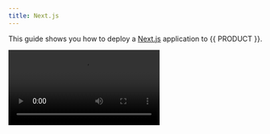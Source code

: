 ```yaml
---
title: Next.js
---
```


This guide shows you how to deploy a [Next.js](https://nextjs.org/) application to {{ PRODUCT }}.

<Video src="https://www.youtube.com/watch?v=ZN5oYSSpnmc" />

## Example {/*example*/}

<ExampleButtons
  title="Next.js SSR"
  siteUrl="https://edgio-community-examples-nextjs-live.layer0-limelight.link/"
  repoUrl="https://github.com/edgio-docs/edgio-nextjs-example"
  deployFromRepo
/>

## Next.js Commerce {/*nextjs-commerce*/}

For details on using the Next.js Commerce template with {{ PRODUCT }}, refer to our [Next.js Commerce Guide](/guides/sites_frameworks/getting_started/next_commerce).

## Connector {/*connector*/}

{{ PRODUCT }} provides a connector for this framework. [Learn more.](/guides/sites_frameworks/connectors)

<ButtonLink
  variant="stroke"
  type="code"
  withIcon={true}
  href="https://github.com/edgio-docs/edgio-connectors/tree/main/edgio-next-connector">
  View the Connector Code
</ButtonLink>

## Supported Versions {/*supported-versions*/}

{{ PRODUCT_NAME }} supports Next.js version 9 through 13.

## Supported Features {/*supported-features*/}

{{ PRODUCT_NAME }} supports all of the most powerful features of Next.js, including:

- [Static Site Generation (SSG)](https://nextjs.org/docs/basic-features/pages#static-generation)
- [Server Side Rendering (SSR)](https://nextjs.org/docs/basic-features/pages#server-side-rendering)
- [Incremental Static Regeneration (ISR)](https://nextjs.org/docs/basic-features/data-fetching/incremental-static-regeneration)
- Localization
- Image Optimization
- [`getStaticPaths`](https://nextjs.org/docs/basic-features/data-fetching/get-static-paths) (including `fallback: (true|false|'blocking')`)
- [`getStaticProps`](https://nextjs.org/docs/basic-features/data-fetching/get-static-props) (including `revalidate`)
- [`getServerSideProps`](https://nextjs.org/docs/basic-features/data-fetching/get-server-side-props)
- [`getInitialProps`](https://nextjs.org/docs/api-reference/data-fetching/get-initial-props)

{{ PREREQ }}

When installing the {{ PRODUCT }} CLI globally in a virtual environment that has Node and NPM installed globally, you [may run into permission issues]({{ FORUM_URL }}/t/xdn-cli-npm-install-error/83). In that case, you can install the {{ PRODUCT }} CLI locally within your app using `npm i -D {{ PACKAGE_NAME }}/cli` and running commands using `./node_modules/{{ PACKAGE_NAME }}/cli` instead of `{{ FULL_CLI_NAME }}`.

If you run into permission issues while attempting to install the {{ PRODUCT }} CLI globally on your local development machine, these may be fixed by using [nvm](https://github.com/nvm-sh/nvm) to manage Node and NPM.

## Getting Started {/*getting-started*/}

### Create a Next.js Application {/*create-a-nextjs-application*/}

If you don't already have a Next.js application, you can create one using:

```bash
npx create-next-app@latest
```

### Initializing your Project {/*initializing-your-project*/}

Initialize your project for use with {{ PRODUCT }} by running the following command in your project's root directory:

```bash
cd my-next-app
{{ FULL_CLI_NAME }} init
```

This will automatically add all of the required dependencies and files to your project. These include:

{{ INIT_DEFAULT_PACKAGES }}
- The `{{ PACKAGE_NAME }}/next` package - Provides router middleware that automatically adds Next.js pages and api routes to the {{ PRODUCT }} router.
- The `{{ PACKAGE_NAME }}/react` package - Provides a `Prefetch` component for prefetching pages.
{{ INIT_DEFAULT_FILES }}

## Next.js Config Plugins {/*nextjs-config-plugins*/}

If your project does not have a `next.config.js` file, one will automatically be added when you run `{{ FULL_CLI_NAME }} init`. Doing so adds two plugins:

- `with{{ PRODUCT }}` (required)
- `withServiceWorker` (optional)

If your project already has this config file, you need to add these plugins yourself.

```js filename='next.config.js'
const { with{{ PRODUCT }}, withServiceWorker } = require('{{ PACKAGE_NAME }}/next/config')

module.exports = with{{ PRODUCT }}(
  withServiceWorker({
    // Output source maps so that stack traces have original source filenames and line numbers when tailing
    // the logs in the {{ PORTAL }}.
    {{ FULL_CLI_NAME }}SourceMaps: true,
  })
)
```

<a id="with"></a>

### with{{ PRODUCT }} {/*with*/}

The `with{{ PRODUCT }}` plugin optimizes the Next.js build for running on {{ PRODUCT }}. It is required to deploy your application on {{ PRODUCT }} and accepts the following parameters:

- `{{ FULL_CLI_NAME }}SourceMaps`: Defaults to `false`. Set to `true` to add server-side source maps so that stack traces have original source filenames and line numbers when tailing the logs in the {{ PORTAL }}. This will increase the serverless bundle size but will not affect performance. If you find that your app exceeds the maximum serverless bundle size allowed by {{ PRODUCT_NAME }}, you can disable this option to conserve space.

<Callout type="warning">

  We noticed some performance issues related to sourcemaps being loaded in our
  Serverless infrastructure, which may result in 539 project timeout errors. In
  case you encounter such errors, please try again with sourcemaps disabled.
  This document will be updated once the problem is fully resolved.

</Callout>

### withServiceWorker {/*withserviceworker*/}

The `withServiceWorker` plugin builds a service worker from `sw/service-worker.js` that prefetches and caches all static JS assets and enables {{ PRODUCT }}'s [prefetching](/guides/next#prefetching) functionality.

## {{ PRODUCT_NAME }} Devtools {/*devtools*/}

By default, [Devtools](/guides/devtools) are enabled on production builds of Next.js with {{ PRODUCT }}. To disable devtools in production, add the `disableEdgioDevTools` flag:

```js filename='next.config.js' highlight={10}
const { with{{ PRODUCT }}, withServiceWorker } = require('{{ PACKAGE_NAME }}/next/config')

module.exports = with{{ PRODUCT }}(
  withServiceWorker({
    // Output source maps so that stack traces have original source filenames and line numbers when tailing
    // the logs in the {{ PORTAL }}.
    {{ FULL_CLI_NAME }}SourceMaps: true,
    // Don't include {{ PRODUCT_NAME }} Devtools in production
    // More on {{ PRODUCT_NAME }} Devtools at {{ DOCS_URL }}/guides/devtools
    disableEdgioDevTools: true,
  })
)
```

## Running Locally {/*running-locally*/}

Test your app with the {{ PRODUCT_PLATFORM }} on your local machine by running the following command in your project's root directory:

```bash
{{ FULL_CLI_NAME }} dev
```

## Deploying {/*deploying*/}

Deploy your app to the {{ PRODUCT_PLATFORM }} by running the following command in your project's root directory:

```bash
{{ FULL_CLI_NAME }} deploy
```

See [Deployments](/guides/basics/deployments) for more information.

## Prefetching {/*prefetching*/}

{{ PREFETCH_TIER1_INTRO }}

The above code allows you to prefetch pages from {{ PRODUCT }}'s edge cache to significantly improve browsing speed. To prefetch a page, add the `Prefetch` component from `{{ PACKAGE_NAME }}/react` to any Next.js `Link` element. The following example shows you how to prefetch JSON data from `getServerSideProps` or `getStaticProps` using the `createNextDataUrl` function from `{{ PACKAGE_NAME }}/next/client`.

```js ins={4,14-23,27}
import {Prefetch} from '{{ PACKAGE_NAME }}/react';
import Link from 'next/link';
import {useRouter} from 'next/router';
import {createNextDataURL} from '{{ PACKAGE_NAME }}/next/client';

export default function ProductListing({products}) {
  const {locale} = useRouter(); // you can omit this if you're not using localization

  return (
    <ul>
      {products.map((product, i) => (
        <li key={i}>
          <Link href={product.url} passHref>
            <Prefetch
              url={createNextDataURL({
                href: product.url,
                locale, // you can omit this if you're not using localization
                routeParams: {
                  // keys must match the param names in your next page routes
                  // So for example if your product page is /products/[productId].js:
                  productId: product.id,
                },
              })}>
              <a>
                <img src={product.thumbnail} />
              </a>
            </Prefetch>
          </Link>
        </li>
      ))}
    </ul>
  );
}

export async function getServerSideProps({params: {id}}) {
  const products = await fetch(/* fetch from your api */).then((res) =>
    res.json()
  );

  return {
    props: {
      products,
    },
  };
}
```

The `Prefetch` component fetches data for the linked page from {{ PRODUCT }}'s edge cache and adds it to the service worker's cache when the link becomes visible in the viewport. When the user taps on the link, the page transition will be instantaneous because the browser won't need to fetch data from the network.

## Routing {/*routing*/}

{{ PRODUCT }} supports Next.js's built-in routing scheme for both page and API routes, including Next.js 9's clean dynamic routes. The default `routes.js` file created by `{{ FULL_CLI_NAME }} init` sends all requests to Next.js via a fallback route:

```js filename='routes.js'
import { nextRoutes } from '{{ PACKAGE_NAME }}/next';
import { Router } from '{{ PACKAGE_NAME }}/core/router';

export default new Router()
  .get('/service-worker.js', ({cache, serveStatic}) => {
    cache({
      edge: {
        maxAgeSeconds: 60 * 60 * 24 * 365,
      },
    });
    serveStatic('.next/static/service-worker.js');
  })
  .use(nextRoutes);
```

### Preview Mode {/*preview-mode*/}

To be able to use [Preview Mode](https://nextjs.org/docs/advanced-features/preview-mode) while being able to cache the respective pages, update your routes to match the requests that contain the two cookies `__prerender_bypass` & `__next_preview_data`, and send those to serverless for rendering.

```js filename='routes.js' ins={8-24}
import { Router } from '{{ PACKAGE_NAME }}/core/router';
import { nextRoutes, renderNextPage } from '{{ PACKAGE_NAME }}/next';

export default new Router()
  .match(
    {
      path: '/:path*',
      cookies: {
        __prerender_bypass: /.*/g,
        __next_preview_data: /.*/g,
      }
    },
    ({ cache, renderWithApp }) => {
      cache({
        edge: false,
        browser: false,
      })
      renderNextPage('/:path*', res) // In case you're using Next.js < v12
      // renderWithApp() // In case you're using Next.js >= v12
    }
  )
  .get('/service-worker.js', ({cache, serveStatic}) => {
    cache({
      edge: {
        maxAgeSeconds: 60 * 60 * 24 * 365,
      },
    });
    serveStatic('.next/static/service-worker.js');
  })
  .use(nextRoutes);
```

### nextRoutes {/*nextroutes*/}

In the above code, `nextRoutes` adds all Next.js routes to the router based on the `/pages` directory. You can add additional routes before and after `nextRoutes`. For example, you can choose to send some URLs to an alternate backend. This is useful for gradually replacing an existing site with a new Next.js app.

A popular use case is to fallback to a legacy site for any route that your Next.js app isn't configured to handle:

```js filename='routes.js' ins={6}
import { nextRoutes } from '{{ PACKAGE_NAME }}/next';
import { Router } from '{{ PACKAGE_NAME }}/core/router';

export default new Router()
  .use(nextRoutes)
  .fallback(({proxy}) => proxy('legacy'));
```

To configure the legacy backend, use {{ CONFIG_FILE }}:

```js filename='{{ CONFIG_FILE }}' ins={2-8}
module.exports = {
  backends: {
    legacy: {
      domainOrIp: process.env.LEGACY_BACKEND_DOMAIN || 'legacy.my-site.com',
      hostHeader:
        process.env.LEGACY_BACKEND_HOST_HEADER || 'legacy.my-site.com',
    },
  },
};
```

Using environment variables here allows you to configure different legacy domains for each {{ PRODUCT }} environment.

### rewrites and redirects {/*rewrites-and-redirects*/}

The `nextRoutes` plugin automatically adds routes for [rewrites](https://nextjs.org/docs/api-reference/next.config.js/rewrites) and [redirects](https://nextjs.org/docs/api-reference/next.config.js/redirects) specified in `next.config.js`. Redirects are served directly from the network edge to maximize performance.

### Caching {/*caching*/}

The easiest way to add edge caching to your Next.js app is to add caching routes before `nextRoutes`. For example,
imagine you have `/pages/p/[productId].js`. Here's how you can SSR responses as well as cache calls to `getServerSideProps`:

```js filename='routes.js' ins={6-14,16-28}
export default new Router()
  // Products - SSR
  .get('/p/:productId', ({cache}) => {
    cache({
      // Caching it only on the edge
      edge: {
        maxAgeSeconds: 60 * 60 * 24,
        staleWhileRevalidateSeconds: 60 * 60,
      },
    });
  })
  // Products - getServerSideProps
  .get('/_next/data/:version/p/:productId.json', ({cache}) => {
    cache({
      // Allowing service worker (if present) to serve the cached responses from the browser itself
      browser: {
        maxAgeSeconds: 0,
        serviceWorkerSeconds: 60 * 60 * 24,
      },
      edge: {
        maxAgeSeconds: 60 * 60 * 24,
        staleWhileRevalidateSeconds: 60 * 60,
      },
    });
  })
  .use(nextRoutes);
```

### Preventing Next.js pages from being cached by other CDNs {/*preventing-nextjs-pages-from-being-cached-by-other-cdns*/}

By default, Next.js adds a `cache-control: private, no-cache, no-store, must-revalidate` header to all responses from `getServerSideProps`. The presence of `private` would prevent {{ PRODUCT_NAME }} from caching the response, so `nextRoutes` from `{{ PACKAGE_NAME }}/next` automatically removes the `private` portion of the header to enable caching at the edge. If you want your responses to be private, you need to specify a `cache-control` header using the router:

```js filename='routes.js'
new Router().get('/my-private-page', ({setResponseHeader}) => {
  setResponseHeader(
    'cache-control',
    'private, no-cache, no-store, must-revalidate'
  );
});
```

Doing so will prevent other CDNs running in front of {{ PRODUCT_NAME }} from caching the response.

## Using next-i18next {/*using-next-i18next*/}

The [next-i18next](https://github.com/isaachinman/next-i18next) package is a popular solution for adding localization to Next.js apps. It has some issues when running in serverless deployments, but you can work around these:

First, you need to _not_ use the default name for the `next-i18next.config.js` file. We recommend renaming it `i18next.config.js`. When you use the default name, next-i18next will try to load the config when the serverless function starts and since it is not bundled with the app, it will fail.

Then, you need to explicitly provide the config to `appWithTranslation` and `serverSideTranslations`.

So in your `pages/_app.js`:

```js filename='pages/_app.js'
export default appWithTranslation(MyApp, require('../i18next.config')); // <~ need to explicitly pass the config here
```

and in your pages:

```js
export async function getStaticProps({locale}) {
  return {
    props: {
      ...(await serverSideTranslations(
        locale,
        ['common', 'footer'],
        require('../i18next.config')
      )), // <~ need to explicitly pass the config here.
      // Will be passed to the page component as props
    },
  };
}
```

Make sure you also import the config correctly with the new name into your `next.config.js`:

```js filename='next.config.js' ins={6}
const { with{{ PRODUCT }}, withServiceWorker } = require('{{ PACKAGE_NAME }}/next/config')
const { i18n } = require('./i18next.config')

module.exports = with{{ PRODUCT }}(
  withServiceWorker({
    i18n,
  }),
)
```

Finally, you will need to update your `{{ CONFIG_FILE }}` to [includeFiles](/guides/edgio_config#includefiles) where the locale files are stored. Example using the default of `/public`:

```js filename='{{ CONFIG_FILE }}' ins={3-5}
module.exports = {
  connector: '{{ PACKAGE_NAME }}/next',
  includeFiles: {
    public: true,
  },
};
```

A working example app can be found [here](https://github.com/edgio-docs/edgio-next-i18n-example).

## Image optimizer {/*image-optimizer*/}

By default, Next.js image optimizer is replaced by our image optimizer, which is available in all build modes. You can disable it and use the built-in Next.js image optimizer instead by adding `disableImageOptimizer: true` to the `{{ CONFIG_FILE }}` file. 

```js filename='{{ CONFIG_FILE }}' ins={3}
module.exports = {
  /* ... */
  disableImageOptimizer: true
};
```

<Callout type="info">

Note that Next.js apps built in serverless mode don't include a Next.js image optimizer. Disabling our image optimizer without providing an alternative may cause them to fail. 

</Callout>

## Serverless Bundling {/*serverless-bundling*/}

Next.js has continued to improve how it bundles production builds for deployment on serverless architectures. {{ PRODUCT_NAME }} takes advantage of these improvementsby applying different configuration options depending on the version of Next.js being used:

|Version|Next.js configs applied|
|---------------|-----------------|
| Next.js < 12.2.0 | `target: 'experimental-serverless-trace'` |
| Next.js >= 12.2.0 | `output: 'standalone'` |

For backwards compatibility, {{ PRODUCT_NAME }} will also respect `target: 'serverless'` in your next.config.js for Next.js versions prior to 12.0.0.

<Callout type="info">

Note that NextRouter.render404 and renderNextPage are retired when using Next.js 12.2.0+. Requests are delegated to a Next.js server instance which will handle determining which page to render based on the request. Prior use cases should now be achieved via using Next.js redirects and rewrites.

</Callout>

## Support for Next.js Middleware (BETA) {/*support-for-nextjs-middleware-beta*/}

{{ PRODUCT_NAME }} supports Next.js middleware starting with Next.js 12.2.0.

When using Next.js middleware it should be noted that the middleware functions are only executed at the serverless layer, after the edge cache. Middleware that you want to execute on each request needs to have caching disabled explicitly for the route on which the middleware is enabled. Some Middleware use cases such as rewriting the request to another route would be fine to cache. These use cases need to be evaluated on a per route basis with caching enabled/disabled based on the desired result.

## Runtime Variables Configuration {/*runtime-variables-configuration*/}

<Callout type="info">

  Next.js Runtime Configuration requires {{ PRODUCT }} 6.0.5+. See <a href="/guides/develop/cli#upgrade-project-to-latest-version">Upgrading</a>.

</Callout>

{{ PRODUCT }} supports runtime variables in `serverRuntimeConfig` and `publicRuntimeConfig` properties of `next.config.js`. For more information, visit the [Next.js Runtime Configuration](https://nextjs.org/docs/api-reference/next.config.js/runtime-configuration) documentation.
